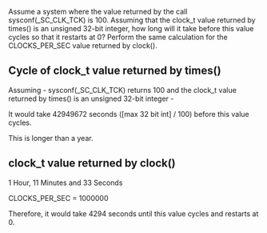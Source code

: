 Assume a system where the value returned by the call sysconf(_SC_CLK_TCK) is 100. Assuming that the clock_t value returned by times() is an unsigned 32-bit integer, how long will it take before this value cycles so that it restarts at 0? Perform the same calculation for the CLOCKS_PER_SEC value returned by clock().


## Cycle of clock_t value returned by times()
Assuming - sysconf(_SC_CLK_TCK) returns 100 and the clock_t value returned by times() is an unsigned 32-bit integer -

It would take 42949672 seconds ([max 32 bit int] / 100) before this value cycles.

This is longer than a year.


## clock_t value returned by clock()
1 Hour, 11 Minutes and 33 Seconds

CLOCKS_PER_SEC = 1000000

Therefore, it would take 4294 seconds until this value cycles and restarts at 0.